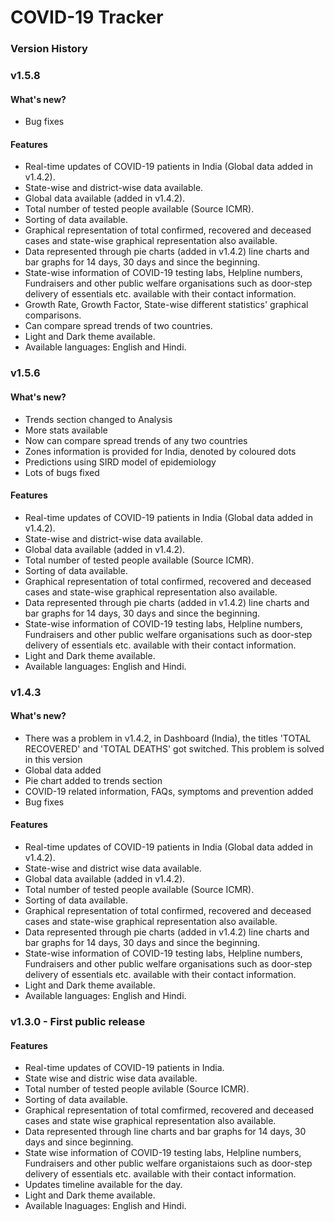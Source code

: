 # COVID-19 Tracker

### Version History

### v1.5.8

#### What's new?
* Bug fixes

#### Features
* Real-time updates of COVID-19 patients in India (Global data added in v1.4.2).
* State-wise and district-wise data available.
* Global data available (added in v1.4.2).
* Total number of tested people available (Source ICMR).
* Sorting of data available.
* Graphical representation of total confirmed, recovered and deceased cases and state-wise graphical representation also available.
* Data represented through pie charts (added in v1.4.2) line charts and bar graphs for 14 days, 30 days and since the beginning.
* State-wise information of COVID-19 testing labs, Helpline numbers, Fundraisers and other public welfare organisations such as door-step delivery of essentials etc. available with their contact information.
* Growth Rate, Growth Factor, State-wise different statistics' graphical comparisons.
* Can compare spread trends of two countries.
* Light and Dark theme available.
* Available languages: English and Hindi.

### v1.5.6

#### What's new?
* Trends section changed to Analysis
* More stats available
* Now can compare spread trends of any two countries
* Zones information is provided for India, denoted by coloured dots
* Predictions using SIRD model of epidemiology
* Lots of bugs fixed

#### Features
* Real-time updates of COVID-19 patients in India (Global data added in v1.4.2).
* State-wise and district-wise data available.
* Global data available (added in v1.4.2).
* Total number of tested people available (Source ICMR).
* Sorting of data available.
* Graphical representation of total confirmed, recovered and deceased cases and state-wise graphical representation also available.
* Data represented through pie charts (added in v1.4.2) line charts and bar graphs for 14 days, 30 days and since the beginning.
* State-wise information of COVID-19 testing labs, Helpline numbers, Fundraisers and other public welfare organisations such as door-step delivery of essentials etc. available with their contact information.
* Light and Dark theme available.
* Available languages: English and Hindi.

### v1.4.3

#### What's new?
* There was a problem in v1.4.2, in Dashboard (India), the titles 'TOTAL RECOVERED' and 'TOTAL DEATHS' got switched. This problem is solved in this version
* Global data added
* Pie chart added to trends section
* COVID-19 related information, FAQs, symptoms and prevention added
* Bug fixes

#### Features
* Real-time updates of COVID-19 patients in India (Global data added in v1.4.2).
* State-wise and district wise data available.
* Global data available (added in v1.4.2).
* Total number of tested people available (Source ICMR).
* Sorting of data available.
* Graphical representation of total confirmed, recovered and deceased cases and state-wise graphical representation also available.
* Data represented through pie charts (added in v1.4.2) line charts and bar graphs for 14 days, 30 days and since the beginning.
* State-wise information of COVID-19 testing labs, Helpline numbers, Fundraisers and other public welfare organisations such as door-step delivery of essentials etc. available with their contact information.
* Light and Dark theme available.
* Available languages: English and Hindi.

### v1.3.0 - First public release

#### Features
* Real-time updates of COVID-19 patients in India.
* State wise and distric wise data available.
* Total number of tested people avilable (Source ICMR).
* Sorting of data available.
* Graphical representation of total comfirmed, recovered and deceased cases and state wise graphical representation also available.
* Data represented through line charts and bar graphs for 14 days, 30 days and since beginning.
* State wise information of COVID-19 testing labs, Helpline numbers, Fundraisers and other public welfare organistaions such as door-step delivery of essentials etc. available with their contact information.
* Updates timeline available for the day.
* Light and Dark theme available.
* Available lnaguages: English and Hindi.

